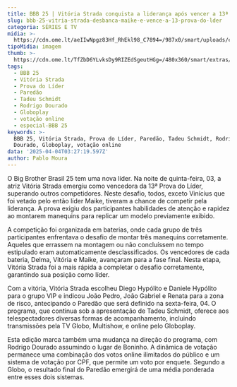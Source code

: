 ```yaml
---
title: BBB 25 | Vitória Strada conquista a liderança após vencer a 13ª Prova do Líder
slug: bbb-25-vitria-strada-desbanca-maike-e-vence-a-13-prova-do-lder
categoria: SÉRIES E TV
midia: >-
  https://cdn.ome.lt/aeIIwNpgz83Hf_RhEkl98_C7894=/987x0/smart/uploads/conteudo/fotos/bbb25-vitoria-strada-13-prova-lider.jpg
tipoMidia: imagem
thumb: >-
  https://cdn.ome.lt/TfZbD6YLvksDy9RIZEdSgeutHGg=/480x360/smart/extras/conteudos/bbb25-vitoria-strada-13-prova-lider-peq.jpg
tags:
  - BBB 25
  - Vitória Strada
  - Prova do Líder
  - Paredão
  - Tadeu Schmidt
  - Rodrigo Dourado
  - Globoplay
  - votação online
  - especial-BBB 25
keywords: >-
  BBB 25, Vitória Strada, Prova do Líder, Paredão, Tadeu Schmidt, Rodrigo
  Dourado, Globoplay, votação online
data: '2025-04-04T03:27:19.597Z'
author: Pablo Moura
---
```


O Big Brother Brasil 25 tem uma nova líder. Na noite de quinta-feira, 03, a atriz Vitória Strada emergiu como vencedora da 13ª Prova do Líder, superando outros competidores. Neste desafio, todos, exceto Vinícius que foi vetado pelo então líder Maike, tiveram a chance de competir pela liderança. A prova exigiu dos participantes habilidades de atenção e rapidez ao montarem manequins para replicar um modelo previamente exibido.

A competição foi organizada em baterias, onde cada grupo de três participantes enfrentava o desafio de montar três manequins corretamente. Aqueles que errassem na montagem ou não concluíssem no tempo estipulado eram automaticamente desclassificados. Os vencedores de cada bateria, Delma, Vitória e Maike, avançaram para a fase final. Nesta etapa, Vitória Strada foi a mais rápida a completar o desafio corretamente, garantindo sua posição como líder.

Com a vitória, Vitória Strada escolheu Diego Hypólito e Daniele Hypólito para o grupo VIP e indicou João Pedro, João Gabriel e Renata para a zona de risco, antecipando o Paredão que será definido na sexta-feira, 04. O programa, que continua sob a apresentação de Tadeu Schmidt, oferece aos telespectadores diversas formas de acompanhamento, incluindo transmissões pela TV Globo, Multishow, e online pelo Globoplay.

Esta edição marca também uma mudança na direção do programa, com Rodrigo Dourado assumindo o lugar de Boninho. A dinâmica de votação permanece uma combinação dos votos online ilimitados do público e um sistema de votação por CPF, que permite um voto por enquete. Segundo a Globo, o resultado final do Paredão emergirá de uma média ponderada entre esses dois sistemas.
